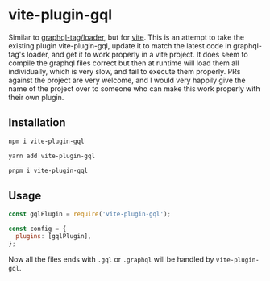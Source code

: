 # vite-plugin-gql

Similar to [graphql-tag/loader](https://github.com/apollographql/graphql-tag#webpack-loading-and-preprocessing), but for [vite](https://github.com/vitejs/vite).
This is an attempt to take the existing plugin vite-plugin-gql, update it to match the latest code in graphql-tag's loader, and get it to work properly in a
vite project. It does seem to compile the graphql files correct but then at runtime will load them all individually, which is very slow, and fail to execute
them properly. PRs against the project are very welcome, and I would very happily give the name of the project over to someone who can make this work properly
with their own plugin.

## Installation

```sh
npm i vite-plugin-gql
```

```sh
yarn add vite-plugin-gql
```

```sh
pnpm i vite-plugin-gql
```

## Usage

```javascript
const gqlPlugin = require('vite-plugin-gql');

const config = {
  plugins: [gqlPlugin],
};
```

Now all the files ends with `.gql` or `.graphql` will be handled by `vite-plugin-gql`.

